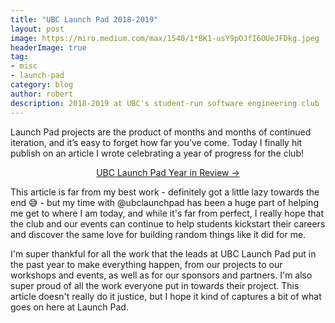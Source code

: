 ```yaml
---
title: "UBC Launch Pad 2018-2019"
layout: post
image: https://miro.medium.com/max/1540/1*BK1-usY9pOJfI6OUeJFDkg.jpeg
headerImage: true
tag:
- misc
- launch-pad
category: blog
author: robert
description: 2018-2019 at UBC's student-run software engineering club
---
```


Launch Pad projects are the product of months and months of continued iteration, and it’s easy to forget how far you’ve come.
Today I finally hit publish on an article I wrote celebrating a year of progress for the club!

<p align="center">
  <a href="https://medium.com/ubc-launch-pad-software-engineering-blog/ubc-launch-pad-year-in-review-2018-2019-6a7444f02c46">
    UBC Launch Pad Year in Review →
  </a>
</p>

This article is far from my best work - definitely got a little lazy towards the
end :sweat_smile: - but my time with @ubclaunchpad has been a huge part of
helping me get to where I am today, and while it's far from perfect, I really
hope that the club and our events can continue to help students kickstart their
careers and discover the same love for building random things like it did for me.

I'm super thankful for all the work that the leads at UBC Launch Pad put in the
past year to make everything happen, from our projects to our workshops and events,
as well as for our sponsors and partners. I'm also super proud of all the work
everyone put in towards their project. This article doesn't really do it justice,
but I hope it kind of captures a bit of what goes on here at Launch Pad.
